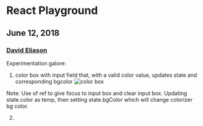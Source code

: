 # React Playground
## June 12, 2018
### [David Eliason](http://www.davethemaker.com)

Experimentation galore:

1. color box with input field that, with a valid color value, updates state and corresponding bgcolor
![color box]( ./img/color_box.png?raw=true  "color box")

Note: Use of ref to give focus to input box and clear input box. Updating state.color as temp, then setting state.bgColor which will change colorizer bg color.

2.